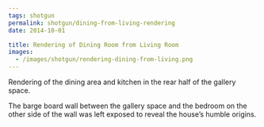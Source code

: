 ```yaml
---
tags: shotgun
permalink: shotgun/dining-from-living-rendering
date: 2014-10-01

title: Rendering of Dining Room from Living Room
images:
  - /images/shotgun/rendering-dining-from-living.png
---
```

Rendering of the dining area and kitchen in the rear half of the gallery space.

The barge board wall between the gallery space and the bedroom on the other side of the wall was left exposed to reveal the house’s humble origins.